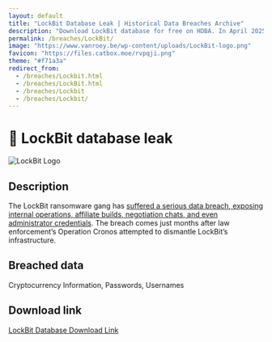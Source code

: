 ```yaml
---
layout: default
title: "LockBit Database Leak | Historical Data Breaches Archive"
description: "Download LockBit database for free on HDBA. In April 2025, the ransomeware group LockBit suffered a data breach that exposed around 60k customer records."
permalink: /breaches/LockBit/
image: "https://www.vanroey.be/wp-content/uploads/LockBit-logo.png"
favicon: "https://files.catbox.moe/rvpqji.png"
theme: "#f71a3a"
redirect_from:
  - /breaches/Lockbit.html
  - /breaches/LockBit.html
  - /breaches/Lockbit
  - /breaches/Lockbit/
---
```


# 🔐 LockBit database leak

![LockBit Logo](https://www.vanroey.be/wp-content/uploads/LockBit-logo.png)

## Description

The LockBit ransomware gang has <a href="https://redirect.trace.rip/?url=https://the420.in/lockbit-ransomware-breach-exposes-affiliate-data-negotiations/" target="_blank" rel="noopener">suffered a serious data breach, exposing internal operations, affiliate builds, negotiation chats, and even administrator credentials</a>. The breach comes just months after law enforcement’s Operation Cronos attempted to dismantle LockBit’s infrastructure.

## Breached data

Cryptocurrency Information, Passwords, Usernames

## Download link

<a href="https://redirect.trace.rip/?url=https://buzzheavier.com/xtd2rak9ckis" target="_blank" rel="noopener">LockBit Database Download Link</a>

